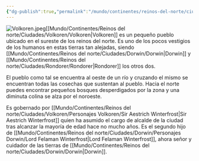 ```yaml
---
{"dg-publish":true,"permalink":"/mundo/continentes/reinos-del-norte/ciudades/volkoren/volkoren/"}
---
```


![Volkoren.jpeg](/img/user/Im%C3%A1genes/Volkoren.jpeg)[[Mundo/Continentes/Reinos del norte/Ciudades/Volkoren/Volkoren\|Volkoren]] es un pequeño pueblo ubicado en el sureste de los reinos del norte. Es uno de los pocos vestigios de los humanos en estas tierras tan alejadas, siendo [[Mundo/Continentes/Reinos del norte/Ciudades/Dorwin/Dorwin\|Dorwin]] y [[Mundo/Continentes/Reinos del norte/Ciudades/Rondorer/Rondorer\|Rondorer]] los otros dos. 

El pueblo como tal se encuentra al oeste de un río y cruzando el mismo se encuentran todas las cosechas que sustentan al pueblo. Hacia el norte puedes encontrar pequeños bosques desperdigados por la zona y una diminuta colina se alza por el noroeste. 

Es gobernado por [[Mundo/Continentes/Reinos del norte/Ciudades/Volkoren/Personajes Volkoren/Sir Aestrich Winterfrost\|Sir Aestrich Winterfrost]] quien ha asumido el cargo de alcalde de la ciudad tras alcanzar la mayoría de edad hace no mucho años. Es el segundo hijo de [[Mundo/Continentes/Reinos del norte/Ciudades/Dorwin/Personajes Dorwin/Lord Felaman Winterfrost\|Lord Felaman Winterfrost]], ahora señor y cuidador de las tierras de [[Mundo/Continentes/Reinos del norte/Ciudades/Dorwin/Dorwin\|Dorwin]].  